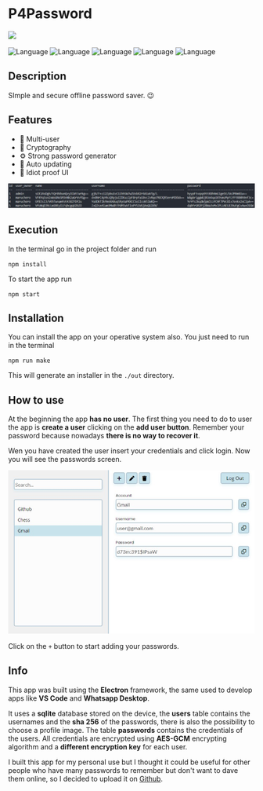 # P4Password

![](img/icon.ico)

![Language](https://img.shields.io/badge/test-passing-a)
![Language](https://img.shields.io/badge/security-passing-a)
![Language](https://img.shields.io/badge/framework-Electron-blue)
![Language](https://img.shields.io/badge/author-Maruchero-blue)
![Language](https://img.shields.io/badge/version-2.1.0-lightgray)

## Description

SImple and secure offline password saver. 😉

## Features

- 👥 Multi-user
- 🔑 Cryptography
- ⚙️ Strong password generator
- 🚀 Auto updating
- 🤯 Idiot proof UI

![](img/README_cryptography.jpg)

## Execution

In the terminal go in the project folder and run
    
    npm install

To start the app run

    npm start

## Installation

You can install the app on your operative system also. You just need to run in the terminal
    
    npm run make

This will generate an installer in the `./out` directory.

## How to use

At the beginning the app **has no user**. The first thing you need to do to user the app is **create a user** clicking on the **add user button**. Remember your password because nowadays **there is no way to recover it**.

Wen you have created the user insert your credentials and click login. Now you will see the passwords screen.

![](img/README_passwords_example.jpg)

Click on the `+` button to start adding your passwords.

## Info

This app was built using the **Electron** framework, the same used to develop apps like **VS Code** and **Whatsapp Desktop**.

It uses a **sqlite** database stored on the device, the **users** table contains the usernames and the **sha 256** of the passwords, there is also the possibility to choose a profile image. The table **passwords** contains the credentials of the users. All credentials are encrypted using **AES-GCM** encrypting algorithm and a **different encryption key** for each user.

I built this app for my personal use but I thought it could be useful for other people who have many passwords to remember but don't want to dave them online, so I decided to upload it on [Github](https://github.com/Under3nder/P4Password).
